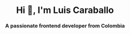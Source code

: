 <h1 align="center">Hi 👋, I'm Luis Caraballo</h1>
<h3 align="center">A passionate frontend developer from Colombia</h3>
